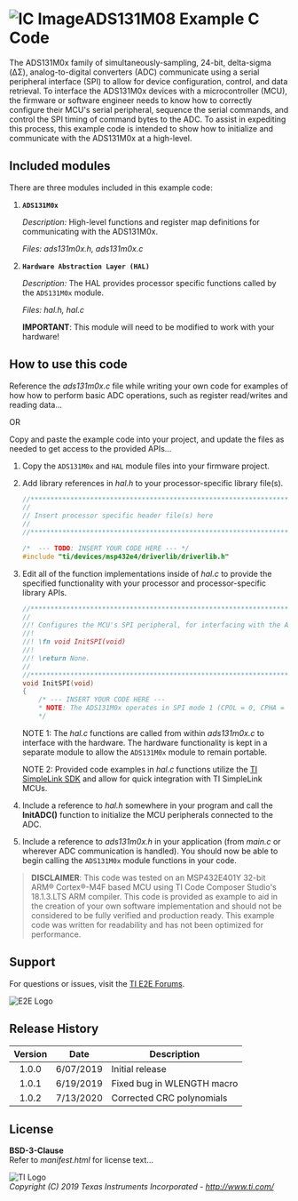 ![IC Image](http://www.ti.com/graphics/folders/partimages/ADS131M04.jpg)ADS131M08 Example C Code
=====================

The ADS131M0x family of simultaneously-sampling, 24-bit, delta-sigma (ΔΣ), analog-to-digital converters (ADC) communicate using a serial peripheral interface (SPI) to allow for device configuration, control, and data retrieval. To interface the ADS131M0x devices with a microcontroller (MCU), the firmware or software engineer needs to know how to correctly configure their MCU's serial peripheral, sequence the serial commands, and control the SPI timing of command bytes to the ADC. To assist in expediting this process, this example code is intended to show how to initialize and communicate with the ADS131M0x at a high-level.

Included modules
----------------

There are three modules included in this example code:

1.  **`ADS131M0x`**

	*Description:* High-level functions and register map definitions for communicating with the ADS131M0x.
	
	*Files: ads131m0x.h, ads131m0x.c*

2.  **`Hardware Abstraction Layer (HAL)`**

	*Description:* The HAL provides processor specific functions called by the `ADS131M0x` module.
	
	*Files: hal.h, hal.c*
	
	**IMPORTANT**: This module will need to be modified to work with your hardware!


How to use this code
--------------------

Reference the *ads131m0x.c* file while writing your own code for examples of how how to perform basic ADC operations, such as register read/writes and reading data...

OR

Copy and paste the example code into your project, and update the files as needed to get access to the provided APIs...

 1. Copy the `ADS131M0x` and `HAL` module files into your firmware project.
 2. Add library references in *hal.h* to your processor-specific library file(s).
	```c
	//****************************************************************************
	//
	// Insert processor specific header file(s) here
	//
	//****************************************************************************"
	
	/*  --- TODO: INSERT YOUR CODE HERE --- */
	#include "ti/devices/msp432e4/driverlib/driverlib.h"
	
	```

 3. Edit all of the function implementations inside of *hal.c* to provide the specified functionality with your processor and processor-specific library APIs. 
	```c
	//*****************************************************************************
	//
	//! Configures the MCU's SPI peripheral, for interfacing with the ADC.
	//!
	//! \fn void InitSPI(void)
	//!
	//! \return None.
	//
	//*****************************************************************************
	void InitSPI(void)
	{
		/* --- INSERT YOUR CODE HERE ---
		* NOTE: The ADS131M0x operates in SPI mode 1 (CPOL = 0, CPHA = 1).
		*/
	```
	NOTE 1: The *hal.c* functions are called from within *ads131m0x.c* to interface with the hardware. The hardware functionality is kept in a separate module to allow the `ADS131M0x` module to remain portable.
	
	NOTE 2: Provided code examples in *hal.c* functions utilize the [TI SimpleLink SDK](http://www.ti.com/wireless-connectivity/simplelink-solutions/overview/software.html) and allow for quick integration with TI SimpleLink MCUs.
	
 4. Include a reference to *hal.h* somewhere in your program and call the **InitADC()** function to initialize the MCU peripherals connected to the ADC.

 5. Include a reference to *ads131m0x.h* in your application (from *main.c* or wherever ADC communication is handled). You should now be able to begin calling the `ADS131M0x` module functions in your code.

> **DISCLAIMER**: This code was tested on an MSP432E401Y 32-bit ARM® Cortex®-M4F based MCU using TI Code Composer Studio's 18.1.3.LTS ARM compiler. This code is provided as example to aid in the creation of your own software implementation and should not be considered to be fully verified and production ready. This example code was written for readability and has not been optimized for performance.

Support
-------

For questions or issues, visit the [TI E2E Forums](https://e2e.ti.com/).

![E2E Logo](http://e2e.ti.com/resized-image/__size/75x0/__key/CommunityServer-Wikis-Components-Files/00-00-00-01-27/2234.ti_2D00_e2e_2D00_Pos_2D00_no_2D00_text_2D00_150.jpg)

Release History
---------------
| Version     | Date        | Description            |
|:-----------:| ----------- | ---------------------- |
| 1.0.0       | 6/07/2019   | Initial release        |
| 1.0.1       | 6/19/2019   | Fixed bug in WLENGTH macro |
| 1.0.2       | 7/13/2020   | Corrected CRC polynomials |

License
-------

**BSD-3-Clause**  
Refer to *manifest.html* for license text...

![TI Logo](http://www.ti.com/assets/images/ic-logo.png)  
*Copyright (C) 2019 Texas Instruments Incorporated - http://www.ti.com/*